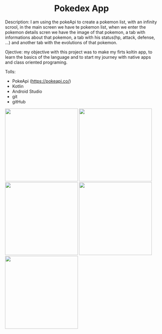 <h1 align="center"> Pokedex App </h1>

Description: I am using the pokeApi to create a pokemon list, with an infinity scrool, in the main screen we have te pokemon list, when we enter the pokemon details scren we have the image of that pokemon, a tab with informations about that pokemon, a tab with his status(hp, attack, defense, ...) and another tab with the evolutions of that pokemon. 

Ojective: my objective with this project was to make my firts koltin app, to learn the basics of the language and to start my journey with native apps and class oriented programing.

Tolls:
- PokeApi (https://pokeapi.co/)
- Kotlin
- Android Studio
- git
- gitHub

<div>
  <img src="https://github.com/user-attachments/assets/0e6874db-5c7e-4cb7-9829-b4b06774edcc" width="240px" />
  <img src="https://github.com/user-attachments/assets/e8676411-1677-433d-b32b-428d7ec48207" width="240px" />
</div>
<div>
 <img src="https://github.com/user-attachments/assets/1fff0a87-f46f-4938-b740-62c7f81b7129" width="240px" />
  <img src="https://github.com/user-attachments/assets/1a512fae-e233-42ad-b1d6-b728c5f598af" width="240px" />
</div>
<div>
 <img src="https://github.com/user-attachments/assets/937c9009-66e9-4152-bf39-07c16d6a934e" width="240px" />
</div>
